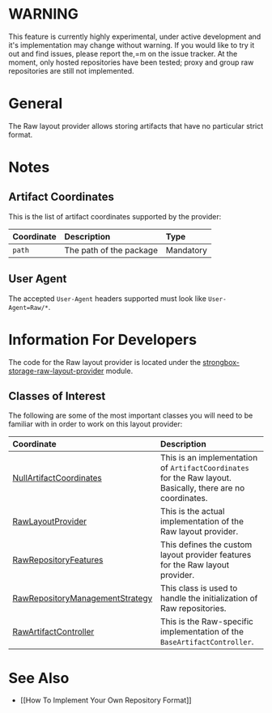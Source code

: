 # WARNING
This feature is currently highly experimental, under active development and it's implementation may change without warning. If you would like to try it out and find issues, please report the,=m on the issue tracker. At the moment, only hosted repositories have been tested; proxy and group raw repositories are still not implemented.

# General
The Raw layout provider allows storing artifacts that have no particular strict format.

# Notes

## Artifact Coordinates

This is the list of artifact coordinates supported by the provider:

| Coordinate   | Description             | Type      |
|:-------------|:------------------------|:----------|
| `path`       | The path of the package | Mandatory |

## User Agent

The accepted `User-Agent` headers supported must look like `User-Agent=Raw/*`.

# Information For Developers

The code for the Raw layout provider is located under the [strongbox-storage-raw-layout-provider](https://github.com/strongbox/strongbox/tree/master/strongbox-storage/strongbox-storage-layout-providers/strongbox-storage-raw-layout-provider) module.

## Classes of Interest

The following are some of the most important classes you will need to be familiar with in order to work on this layout provider:

| Coordinate   | Description |
|:-------------|:------------|
| [NullArtifactCoordinates](https://github.com/strongbox/strongbox/blob/master/strongbox-commons/src/main/java/org/carlspring/strongbox/artifact/coordinates/NullArtifactCoordinates.java) | This is an implementation of `ArtifactCoordinates` for the Raw layout. Basically, there are no coordinates. |
| [RawLayoutProvider](https://github.com/strongbox/strongbox/blob/master/strongbox-storage/strongbox-storage-layout-providers/strongbox-storage-raw-layout-provider/src/main/java/org/carlspring/strongbox/providers/layout/RawLayoutProvider.java) | This is the actual implementation of the Raw layout provider. |
| [RawRepositoryFeatures](https://github.com/strongbox/strongbox/blob/master/strongbox-storage/strongbox-storage-layout-providers/strongbox-storage-raw-layout-provider/src/main/java/org/carlspring/strongbox/repository/RawRepositoryFeatures.java) | This defines the custom layout provider features for the Raw layout provider. |
| [RawRepositoryManagementStrategy](https://github.com/strongbox/strongbox/blob/master/strongbox-storage/strongbox-storage-layout-providers/strongbox-storage-raw-layout-provider/src/main/java/org/carlspring/strongbox/repository/RawRepositoryManagementStrategy.java) | This class is used to handle the initialization of Raw repositories. |
| [RawArtifactController](https://github.com/strongbox/strongbox/blob/master/strongbox-web-core/src/main/java/org/carlspring/strongbox/controllers/raw/RawArtifactController.java) | This is the Raw-specific implementation of the `BaseArtifactController`. |

# See Also
* [[How To Implement Your Own Repository Format]]
